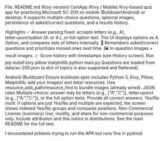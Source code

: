 File: README.md (Kivy version)
CertApp (Kivy / Mobile)
Kivy-based quiz app for practicing Microsoft SC-200 on mobile (Buildozer/Android) or desktop. It supports multiple-choice questions, optional images, persistence of asked/correct questions, and a results history.

Highlights
✅ Answer parsing fixed: accepts letters (e.g., A), letter+punctuation (A: or A.), or full option text. The UI displays options as A. Option, and compares sets of letters internally.
🧠 Remembers asked/correct questions and prioritizes missed ones next time.
🖼️ In-question images + result images.
📈 Score history with timestamps (see History screen).
Run
pip install kivy pillow matplotlib
python main.py
Questions are loaded from data/sc-200.json (a dict of topics is also supported and flattened).

Android (Buildozer)
Ensure buildozer.spec includes Python 3, Kivy, Pillow, Matplotlib; add your Images/ and data/ resources.
Use resource_add_path/resource_find to bundle images (already wired).
JSON rules
Multiple-choice: answer may be letters (e.g., ["A","C"]), letter+punct (e.g., ["A:","C:"]), or the full option texts. Provide all correct answers.
Yes/No multi: if options are just Yes/No and multiple are expected, the screen shows indexed Yes/No groups and compares positions.
Non-Commercial License (summary)
Use, modify, and share for non-commercial purposes only. Include attribution and this notice in distributions. See the main README for the full text.


I encountered prblems trying to run the APK but runs fine in pydroid 
